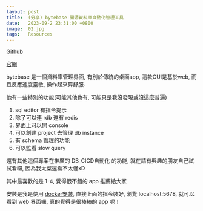 ```yaml
---
layout: post
title:  (分享) bytebase 開源資料庫自動化管理工具 
date:   2023-09-2 23:31:00 +0800
image:  02.jpg
tags:   Resources
---
```


[Github](https://github.com/bytebase/bytebase)

[官網](https://www.bytebase.com/)

bytebase 是一個資料庫管理界面, 有別於傳統的桌面app, 這款GUI是基於web, 而且反應速度靈敏, 操作起來算舒服.

他有一些特別的功能(可能其他也有, 可能只是我沒發現或沒這麼普遍)
1. sql editor 有指令提示
2. 除了可以連 rdb 還有 redis
3. 界面上可以開 console
4. 可以創建 project 去管理 db instance
5. 有 schema 管理的功能
6. 可以監看 slow query 

還有其他這個專案在推廣的 DB_CICD自動化 的功能, 就在請有興趣的朋友自己試試看囉, 因為我太菜還看不太懂xD

其中最喜歡的是 1-4, 覺得很不錯的 app 推薦給大家

安裝是我是使用 [docker安裝](https://www.bytebase.com/docs/get-started/self-host/#docker), 直接上面的指令裝好, 瀏覽 localhost:5678, 就可以看到 web 界面囉, 真的覺得是很棒棒的 app 呢！
